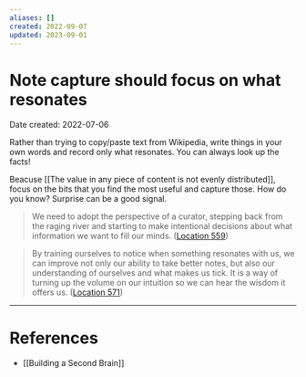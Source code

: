```yaml
---
aliases: []
created: 2022-09-07
updated: 2023-09-01
---
```


# Note capture should focus on what resonates
Date created: 2022-07-06

Rather than trying to copy/paste text from Wikipedia, write things in your own words and record only what resonates. You can always look up the facts!

Beacuse [[The value in any piece of content is not evenly distributed]], focus on the bits that you find the most useful and capture those. How do you know? Surprise can be a good signal.

> We need to adopt the perspective of a curator, stepping back from the raging river and starting to make intentional decisions about what information we want to fill our minds. ([Location 559](https://readwise.io/to_kindle?action=open&asin=B09LVVN9L3&location=559))

> By training ourselves to notice when something resonates with us, we can improve not only our ability to take better notes, but also our understanding of ourselves and what makes us tick. It is a way of turning up the volume on our intuition so we can hear the wisdom it offers us. ([Location 571](https://readwise.io/to_kindle?action=open&asin=B09LVVN9L3&location=571))



---
# References
* [[Building a Second Brain]]